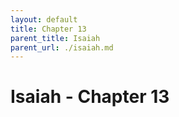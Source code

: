 ```yaml
---
layout: default
title: Chapter 13
parent_title: Isaiah
parent_url: ./isaiah.md
---
```


# Isaiah - Chapter 13
